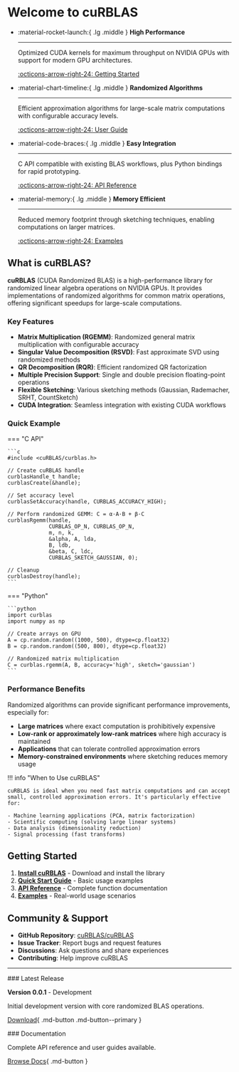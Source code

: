 # Welcome to cuRBLAS

<div class="grid cards" markdown>

-   :material-rocket-launch:{ .lg .middle } __High Performance__

    ---

    Optimized CUDA kernels for maximum throughput on NVIDIA GPUs with support for modern GPU architectures.

    [:octicons-arrow-right-24: Getting Started](getting-started/installation.md)

-   :material-chart-timeline:{ .lg .middle } __Randomized Algorithms__

    ---

    Efficient approximation algorithms for large-scale matrix computations with configurable accuracy levels.

    [:octicons-arrow-right-24: User Guide](guide/overview.md)

-   :material-code-braces:{ .lg .middle } __Easy Integration__

    ---

    C API compatible with existing BLAS workflows, plus Python bindings for rapid prototyping.

    [:octicons-arrow-right-24: API Reference](api/index.md)

-   :material-memory:{ .lg .middle } __Memory Efficient__

    ---

    Reduced memory footprint through sketching techniques, enabling computations on larger matrices.

    [:octicons-arrow-right-24: Examples](examples/basic.md)

</div>

## What is cuRBLAS?

**cuRBLAS** (CUDA Randomized BLAS) is a high-performance library for randomized linear algebra operations on NVIDIA GPUs. It provides implementations of randomized algorithms for common matrix operations, offering significant speedups for large-scale computations.

### Key Features

- **Matrix Multiplication (RGEMM)**: Randomized general matrix multiplication with configurable accuracy
- **Singular Value Decomposition (RSVD)**: Fast approximate SVD using randomized methods  
- **QR Decomposition (RQR)**: Efficient randomized QR factorization
- **Multiple Precision Support**: Single and double precision floating-point operations
- **Flexible Sketching**: Various sketching methods (Gaussian, Rademacher, SRHT, CountSketch)
- **CUDA Integration**: Seamless integration with existing CUDA workflows

### Quick Example

=== "C API"

    ```c
    #include <cuRBLAS/curblas.h>
    
    // Create cuRBLAS handle
    curblasHandle_t handle;
    curblasCreate(&handle);
    
    // Set accuracy level
    curblasSetAccuracy(handle, CURBLAS_ACCURACY_HIGH);
    
    // Perform randomized GEMM: C = α·A·B + β·C
    curblasRgemm(handle, 
                 CURBLAS_OP_N, CURBLAS_OP_N,
                 m, n, k,
                 &alpha, A, lda, 
                 B, ldb,
                 &beta, C, ldc,
                 CURBLAS_SKETCH_GAUSSIAN, 0);
    
    // Cleanup
    curblasDestroy(handle);
    ```

=== "Python"

    ```python
    import curblas
    import numpy as np
    
    // Create arrays on GPU
    A = cp.random.random((1000, 500), dtype=cp.float32)
    B = cp.random.random((500, 800), dtype=cp.float32)
    
    // Randomized matrix multiplication
    C = curblas.rgemm(A, B, accuracy='high', sketch='gaussian')
    ```

### Performance Benefits

Randomized algorithms can provide significant performance improvements, especially for:

- **Large matrices** where exact computation is prohibitively expensive
- **Low-rank or approximately low-rank matrices** where high accuracy is maintained
- **Applications** that can tolerate controlled approximation errors
- **Memory-constrained environments** where sketching reduces memory usage

!!! info "When to Use cuRBLAS"

    cuRBLAS is ideal when you need fast matrix computations and can accept small, controlled approximation errors. It's particularly effective for:
    
    - Machine learning applications (PCA, matrix factorization)
    - Scientific computing (solving large linear systems)
    - Data analysis (dimensionality reduction)
    - Signal processing (fast transforms)

## Getting Started

1. **[Install cuRBLAS](getting-started/installation.md)** - Download and install the library
2. **[Quick Start Guide](getting-started/quick-start.md)** - Basic usage examples
3. **[API Reference](api/index.md)** - Complete function documentation
4. **[Examples](examples/basic.md)** - Real-world usage scenarios

## Community & Support

- **GitHub Repository**: [cuRBLAS/cuRBLAS](https://github.com/cuRBLAS/cuRBLAS)
- **Issue Tracker**: Report bugs and request features
- **Discussions**: Ask questions and share experiences
- **Contributing**: Help improve cuRBLAS

---

<div class="grid" markdown>

<div markdown>
### Latest Release

**Version 0.0.1** - Development

Initial development version with core randomized BLAS operations.

[Download](https://github.com/cuRBLAS/cuRBLAS/releases){ .md-button .md-button--primary }
</div>

<div markdown>
### Documentation

Complete API reference and user guides available.

[Browse Docs](api/index.md){ .md-button }
</div>

</div> 
